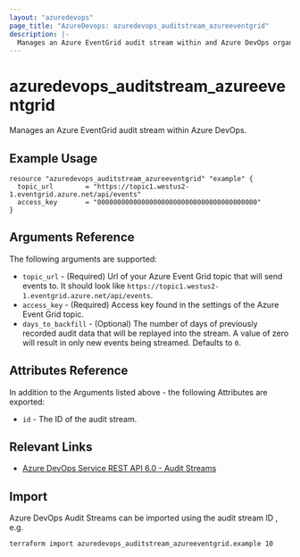 ```yaml
---
layout: "azuredevops"
page_title: "AzureDevops: azuredevops_auditstream_azureeventgrid"
description: |-
  Manages an Azure EventGrid audit stream within and Azure DevOps organization.
---
```


# azuredevops_auditstream_azureeventgrid

Manages an Azure EventGrid audit stream within Azure DevOps.

## Example Usage

```hcl
resource "azuredevops_auditstream_azureeventgrid" "example" {
  topic_url        = "https://topic1.westus2-1.eventgrid.azure.net/api/events"
  access_key       = "0000000000000000000000000000000000000000"
}
```

## Arguments Reference

The following arguments are supported:

- `topic_url` - (Required) Url of your Azure Event Grid topic that will send events to. It should look like `https://topic1.westus2-1.eventgrid.azure.net/api/events`.
- `access_key` - (Required) Access key found in the settings of the Azure Event Grid topic.
- `days_to_backfill` - (Optional) The number of days of previously recorded audit data that will be replayed into the stream. A value of zero will result in only new events being streamed. Defaults to `0`.

## Attributes Reference

In addition to the Arguments listed above - the following Attributes are exported:

- `id` - The ID of the audit stream.

## Relevant Links

- [Azure DevOps Service REST API 6.0 - Audit Streams](https://docs.microsoft.com/en-us/rest/api/azure/devops/audit/?view=azure-devops-rest-6.0)

## Import

Azure DevOps Audit Streams can be imported using the audit stream ID , e.g.

```shell
terraform import azuredevops_auditstream_azureeventgrid.example 10
```
